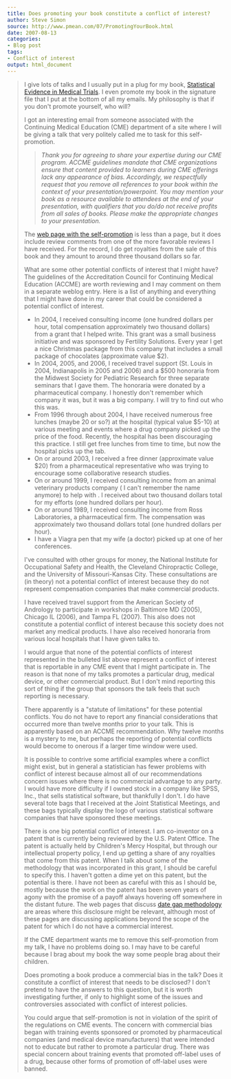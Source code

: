 ```yaml
---
title: Does promoting your book constitute a conflict of interest?
author: Steve Simon
source: http://www.pmean.com/07/PromotingYourBook.html
date: 2007-08-13
categories:
- Blog post
tags:
- Conflict of interest
output: html_document
---
```

> I give lots of talks and I usually put in a plug for my book,
> [Statistical Evidence in Medical Trials](../evidence.asp). I even
> promote my book in the signature file that I put at the bottom of all
> my emails. My philosophy is that if you don\'t promote yourself, who
> will?
>
> I got an interesting email from someone associated with the Continuing
> Medical Education (CME) department of a site where I will be giving a
> talk that very politely called me to task for this self-promotion.
>
> > *Thank you for agreeing to share your expertise during our CME
> > program. ACCME guidelines mandate that CME organizations ensure that
> > content provided to learners during CME offerings lack any
> > appearance of bias. Accordingly, we respectfully request that you
> > remove all references to your book within the context of your
> > presentation/powerpoint. You may mention your book as a resource
> > available to attendees at the end of your presentation, with
> > qualifiers that you do/do not receive profits from all sales of
> > books. Please make the appropriate changes to your presentation.*
>
> The [web page with the self-promotion](../training/extras/book.htm) is
> less than a page, but it does include review comments from one of the
> more favorable reviews I have received. For the record, I do get
> royalties from the sale of this book and they amount to around three
> thousand dollars so far.
>
> What are some other potential conflicts of interest that I might have?
> The guidelines of the Accreditation Council for Continuing Medical
> Education (ACCME) are worth reviewing and I may comment on them in a
> separate weblog entry. Here is a list of anything and everything that
> I might have done in my career that could be considered a potential
> conflict of interest.
>
> -   In 2004, I received consulting income (one hundred dollars per
>     hour, total compensation approximately two thousand dollars) from
>     a grant that I helped write. This grant was a small business
>     initiative and was sponsored by Fertility Solutions. Every year I
>     get a nice Christmas package from this company that includes a
>     small package of chocolates (approximate value \$2).
> -   In 2004, 2005, and 2006, I received travel support (St. Louis in
>     2004, Indianapolis in 2005 and 2006) and a \$500 honoraria from
>     the Midwest Society for Pediatric Research for three separate
>     seminars that I gave them. The honoraria were donated by a
>     pharmaceutical company. I honestly don\'t remember which company
>     it was, but it was a big company. I will try to find out who this
>     was.
> -   From 1996 through about 2004, I have received numerous free
>     lunches (maybe 20 or so?) at the hospital (typical value \$5-10)
>     at various meeting and events where a drug company picked up the
>     price of the food. Recently, the hospital has been discouraging
>     this practice. I still get free lunches from time to time, but now
>     the hospital picks up the tab.
> -   On or around 2003, I received a free dinner (approximate value
>     \$20) from a pharmaceutical representative who was trying to
>     encourage some collaborative research studies.
> -   On or around 1999, I received consulting income from an animal
>     veterinary products company ( I can\'t remember the name anymore)
>     to help with . I received about two thousand dollars total for my
>     efforts (one hundred dollars per hour).
> -   On or around 1989, I received consulting income from Ross
>     Laboratories, a pharmaceutical firm. The compensation was
>     approximately two thousand dollars total (one hundred dollars per
>     hour).
> -   I have a Viagra pen that my wife (a doctor) picked up at one of
>     her conferences.
>
> I\'ve consulted with other groups for money, the National Institute
> for Occupational Safety and Health, the Cleveland Chiropractic
> College, and the University of Missouri-Kansas City. These
> consultations are (in theory) not a potential conflict of interest
> because they do not represent compensation companies that make
> commercial products.
>
> I have received travel support from the American Society of Andrology
> to participate in workshops in Baltimore MD (2005), Chicago IL (2006),
> and Tampa FL (2007). This also does not constitute a potential
> conflict of interest because this society does not market any medical
> products. I have also received honoraria from various local hospitals
> that I have given talks to.
>
> I would argue that none of the potential conflicts of interest
> represented in the bulleted list above represent a conflict of
> interest that is reportable in any CME event that I might participate
> in. The reason is that none of my talks promotes a particular drug,
> medical device, or other commercial product. But I don\'t mind
> reporting this sort of thing if the group that sponsors the talk feels
> that such reporting is necessary.
>
> There apparently is a \"statute of limitations\" for these potential
> conflicts. You do not have to report any financial considerations that
> occurred more than twelve months prior to your talk. This is
> apparently based on an ACCME recommendation. Why twelve months is a
> mystery to me, but perhaps the reporting of potential conflicts would
> become to onerous if a larger time window were used.
>
> It is possible to contrive some artificial examples where a conflict
> might exist, but in general a statistician has fewer problems with
> conflict of interest because almost all of our recommendations concern
> issues where there is no commercial advantage to any party. I would
> have more difficulty if I owned stock in a company like SPSS, Inc.,
> that sells statistical software, but thankfully I don\'t. I do have
> several tote bags that I received at the Joint Statistical Meetings,
> and these bags typically display the logo of various statistical
> software companies that have sponsored these meetings.
>
> There is one big potential conflict of interest. I am co-inventor on a
> patent that is currently being reviewed by the U.S. Patent Office. The
> patent is actually held by Children\'s Mercy Hospital, but through our
> intellectual property policy, I end up getting a share of any
> royalties that come from this patent. When I talk about some of the
> methodology that was incorporated in this grant, I should be careful
> to specify this. I haven\'t gotten a dime yet on this patent, but the
> potential is there. I have not been as careful with this as I should
> be, mostly because the work on the patent has been seven years of
> agony with the promise of a payoff always hovering off somewhere in
> the distant future. The web pages that discuss [date gap
> methodology](../category/AdverseEvents.html) are areas where this
> disclosure might be relevant, although most of these pages are
> discussing applications beyond the scope of the patent for which I do
> not have a commercial interest.
>
> If the CME department wants me to remove this self-promotion from my
> talk, I have no problems doing so. I may have to be careful because I
> brag about my book the way some people brag about their children.
>
> Does promoting a book produce a commercial bias in the talk? Does it
> constitute a conflict of interest that needs to be disclosed? I don\'t
> pretend to have the answers to this question, but it is worth
> investigating further, if only to highlight some of the issues and
> controversies associated with conflict of interest policies.
>
> You could argue that self-promotion is not in violation of the spirit
> of the regulations on CME events. The concern with commercial bias
> began with training events sponsored or promoted by pharmaceutical
> companies (and medical device manufacturers) that were intended not to
> educate but rather to promote a particular drug. There was special
> concern about training events that promoted off-label uses of a drug,
> because other forms of promotion of off-label uses were banned.
